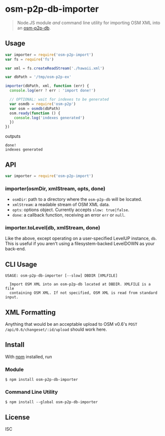 # osm-p2p-db-importer

> Node.JS module *and* command line utility for importing OSM XML into an
> [osm-p2p-db](https://github.com/digidem/osm-p2p-db).

## Usage

```js
var importer = require('osm-p2p-import')
var fs = require('fs')

var xml = fs.createReadStream('./hawaii.xml')

var dbPath = '/tmp/osm-p2p-ex'

importer(dbPath, xml, function (err) {
  console.log(err ? err : 'import done!')

  // OPTIONAL: wait for indexes to be generated
  var osmdb = require('osm-p2p')
  var osm = osmdb(dbPath)
  osm.ready(function () {
    console.log('indexes generated')
  })
})
```

outputs

```
done!
indexes generated
```

## API

```js
var importer = require('osm-p2p-import')
```

### importer(osmDir, xmlStream, opts, done)

- `osmDir`: path to a directory where the `osm-p2p-db` will be located.
- `xmlStream`: a readable stream of OSM XML data.
- `opts`: options object. Currently accepts `slow: true|false`.
- `done`: a callback function, receiving an error `err` or `null`.

### importer.toLevel(db, xmlStream, done)

Like the above, except operating on a user-specified LevelUP instance, `db`.
This is useful if you aren't using a filesystem-backed LevelDOWN as your
back-end.

## CLI Usage

```
USAGE: osm-p2p-db-importer [--slow] DBDIR [XMLFILE]

  Import OSM XML into an osm-p2p-db located at DBDIR. XMLFILE is a file
  containing OSM XML. If not specified, OSM XML is read from standard input.
```


## XML Formatting

Anything that would be an acceptable upload to OSM v0.6's `POST
/api/0.6/changeset/:id/upload` should work here.

## Install

With [npm](https://npmjs.org/) installed, run

### Module
```
$ npm install osm-p2p-db-importer
```

### Command Line Utility
```
$ npm install --global osm-p2p-db-importer
```

## License

ISC
